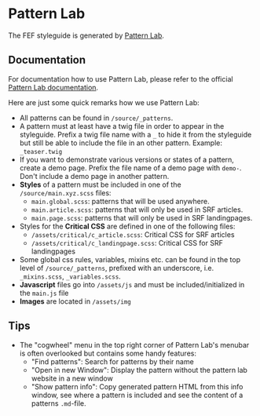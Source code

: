 # Pattern Lab

The FEF styleguide is generated by [Pattern Lab](https://patternlab.io).

## Documentation

For documentation how to use Pattern Lab, please refer to the official [Pattern Lab documentation](https://patternlab.io/docs/index.html).

Here are just some quick remarks how we use Pattern Lab:

- All patterns can be found in `/source/_patterns`.
- A pattern must at least have a twig file in order to appear in the styleguide. Prefix a twig file name with a `_` to hide it from the styleguide but still be able to include the file in an other pattern. Example: `_teaser.twig`
- If you want to demonstrate various versions or states of a pattern, create a demo page. Prefix the file name of a demo page with `demo-`. Don't include a demo page in another pattern.
- **Styles** of a pattern must be included in one of the `/source/main.xyz.scss` files:
  - `main.global.scss`: patterns that will be used anywhere.
  - `main.article.scss`: patterns that will only be used in SRF articles.
  - `main.page.scss`: patterns that will only be used in SRF landingpages.
- Styles for the **Critical CSS** are defined in one of the following files:
  - `/assets/critical/c_article.scss`: Critical CSS for SRF articles
  - `/assets/critical/c_landingpage.scss`: Critical CSS for SRF landingpages
- Some global css rules, variables, mixins etc. can be found in the top level of `/source/_patterns`, prefixed with an underscore, i.e. `_mixins.scss`, `_variables.scss`.
- **Javascript** files go into `/assets/js` and must be included/initialized in the `main.js` file
- **Images** are located in `/assets/img`

## Tips

- The "cogwheel" menu in the top right corner of Pattern Lab's menubar is often overlooked but contains some handy features:
  - "Find patterns": Search for patterns by their name
  - "Open in new Window": Display the pattern without the pattern lab website in a new window
  - "Show pattern info": Copy generated pattern HTML from this info window, see where a pattern is included and see the content of a patterns `.md`-file.



